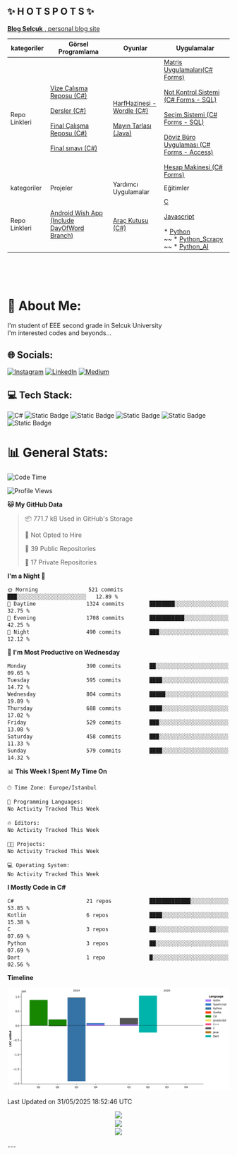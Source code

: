 ## ✨ H O T S P O T S ✨

<p align = "center">

[**Blog Selçuk** , personal blog site](https://selcukdinc.github.io/)

kategoriler|Görsel Programlama|Oyunlar|Uygulamalar
--|--|--|--
Repo Linkleri | <br>[Vize Çalışma Reposu (C#)](https://github.com/selcukdinc/VizeCalisma)<br><br>[Dersler (C#)](https://github.com/selcukdinc/gorsel-programlama)<br><br>[Final Çalışma Reposu (C#)](https://github.com/selcukdinc/GP_FinalCalisma)<br><br>[Final sınavı (C#)](https://github.com/selcukdinc/GP_Final)<br><br>| [HarfHazinesi - Wordle (C#)](https://github.com/selcukdinc/HarfHazinesiPub) <br><br> [Mayın Tarlası (Java)](https://github.com/selcukdinc/JavaMineSweeper)|[Matris Uygulamaları(C# Forms)](https://github.com/selcukdinc/matrisUygulamalariCSharp)<br><br>[Not Kontrol Sistemi (C# Forms - SQL)](https://github.com/selcukdinc/NKS)<br><br>[Seçim Sistemi (C# Forms - SQL)](https://github.com/selcukdinc/secimSistemi)<br><br>[Döviz Büro Uygulaması (C# Forms - Access)](https://github.com/selcukdinc/DovizBuro)<br><br>[Hesap Makinesi (C# Forms)](https://github.com/selcukdinc/BasitHesapMakinesiCSharp)
kategoriler | Projeler | Yardımcı Uygulamalar | Eğitimler 
Repo Linkleri |<br>[Android Wish App (Include DayOfWord Branch)](https://github.com/selcukdinc/androidWishApp) <br><br>| [Araç Kutusu (C#)](https://github.com/selcukdinc/AracKutusu-CSharp) | [C](https://github.com/selcukdinc/HelloC)<br><br>[Javascript](https://github.com/selcukdinc/HelloJavascript)<br><br> * [Python](https://github.com/selcukdinc/HelloPython)<br>~~ * [Python_Scrapy](https://github.com/selcukdinc/Python_HelloScrapy)<br>~~ * [Python_AI](https://github.com/selcukdinc/Python_AI)

</p>

<br><br><br>
# 💫 About Me:
I'm student of EEE second grade in Selcuk University<br>I'm interested codes and beyonds...<br>

## 🌐 Socials:

[![Instagram](https://img.shields.io/badge/Instagram-%23E4405F.svg?logo=Instagram&logoColor=white)](https://instagram.com/selcuk._._) [![LinkedIn](https://img.shields.io/badge/LinkedIn-%230077B5.svg?logo=linkedin&logoColor=white)](https://linkedin.com/in/selcukdinc) [![Medium](https://img.shields.io/badge/Medium-12100E?logo=medium&logoColor=white)](https://medium.com/@@selcukdinc2508) 

## 💻 Tech Stack:
![C#](https://img.shields.io/badge/c%23-%23239120.svg?style=for-the-badge&logo=csharp&logoColor=white) ![Static Badge](https://img.shields.io/badge/test-.NET-black?style=flat-square&logo=dotnet&logoColor=black&label=%20&labelColor=white&color=purple&cacheSeconds=3600) ![Static Badge](https://img.shields.io/badge/build-Javascript-brightgreen?style=flat-square&logo=javascript&logoColor=yellow&label=%20&labelColor=white&color=white) ![Static Badge](https://img.shields.io/badge/build-C-brightgreen?style=flat-square&logo=c&logoColor=black&label=%20&labelColor=white&color=black)
 ![Static Badge](https://img.shields.io/badge/build-Kotlin-brightgreen?style=flat-square&logo=kotlin&logoColor=purple&label=%20&labelColor=white&color=white) ![Static Badge](https://img.shields.io/badge/test-Flutter-white?style=flat-square&logo=flutter&logoColor=blue&label=%20&labelColor=white&color=grey&cacheSeconds=3600) 





# 📊 General Stats:

<!--START_SECTION:waka-->
![Code Time](http://img.shields.io/badge/Code%20Time-0%20secs-blue)

![Profile Views](http://img.shields.io/badge/Profile%20Views-109-blue)

**🐱 My GitHub Data** 

> 📦 771.7 kB Used in GitHub's Storage 
 > 
> 🚫 Not Opted to Hire
 > 
> 📜 39 Public Repositories 
 > 
> 🔑 17 Private Repositories 
 > 
**I'm a Night 🦉** 

```text
🌞 Morning                521 commits         ███░░░░░░░░░░░░░░░░░░░░░░   12.89 % 
🌆 Daytime                1324 commits        ████████░░░░░░░░░░░░░░░░░   32.75 % 
🌃 Evening                1708 commits        ███████████░░░░░░░░░░░░░░   42.25 % 
🌙 Night                  490 commits         ███░░░░░░░░░░░░░░░░░░░░░░   12.12 % 
```
📅 **I'm Most Productive on Wednesday** 

```text
Monday                   390 commits         ██░░░░░░░░░░░░░░░░░░░░░░░   09.65 % 
Tuesday                  595 commits         ████░░░░░░░░░░░░░░░░░░░░░   14.72 % 
Wednesday                804 commits         █████░░░░░░░░░░░░░░░░░░░░   19.89 % 
Thursday                 688 commits         ████░░░░░░░░░░░░░░░░░░░░░   17.02 % 
Friday                   529 commits         ███░░░░░░░░░░░░░░░░░░░░░░   13.08 % 
Saturday                 458 commits         ███░░░░░░░░░░░░░░░░░░░░░░   11.33 % 
Sunday                   579 commits         ████░░░░░░░░░░░░░░░░░░░░░   14.32 % 
```


📊 **This Week I Spent My Time On** 

```text
🕑︎ Time Zone: Europe/Istanbul

💬 Programming Languages: 
No Activity Tracked This Week

🔥 Editors: 
No Activity Tracked This Week

🐱‍💻 Projects: 
No Activity Tracked This Week

💻 Operating System: 
No Activity Tracked This Week
```

**I Mostly Code in C#** 

```text
C#                       21 repos            █████████████░░░░░░░░░░░░   53.85 % 
Kotlin                   6 repos             ████░░░░░░░░░░░░░░░░░░░░░   15.38 % 
C                        3 repos             ██░░░░░░░░░░░░░░░░░░░░░░░   07.69 % 
Python                   3 repos             ██░░░░░░░░░░░░░░░░░░░░░░░   07.69 % 
Dart                     1 repo              █░░░░░░░░░░░░░░░░░░░░░░░░   02.56 % 
```



**Timeline**

![Lines of Code chart](https://raw.githubusercontent.com/selcukdinc/selcukdinc/main/assets/bar_graph.png)


 Last Updated on 31/05/2025 18:52:46 UTC
<!--END_SECTION:waka-->




<p align="center">
<img src=https://github-readme-stats.vercel.app/api?username=selcukdinc&theme=merko&hide_border=true&include_all_commits=false&count_private=false><br/> 
<img src=https://github-readme-streak-stats.herokuapp.com/?user=selcukdinc&theme=merko&hide_border=true><br/>
<img src=https://github-readme-stats.vercel.app/api/top-langs/?username=selcukdinc&theme=merko&hide_border=true&include_all_commits=false&count_private=false&layout=compact></p>
---
<!--
<p align="center">
<img src=https://visitcount.itsvg.in/api?id=selcukdinc&icon=6&color=3)](https://visitcount.itsvg.in> </p>
-->

